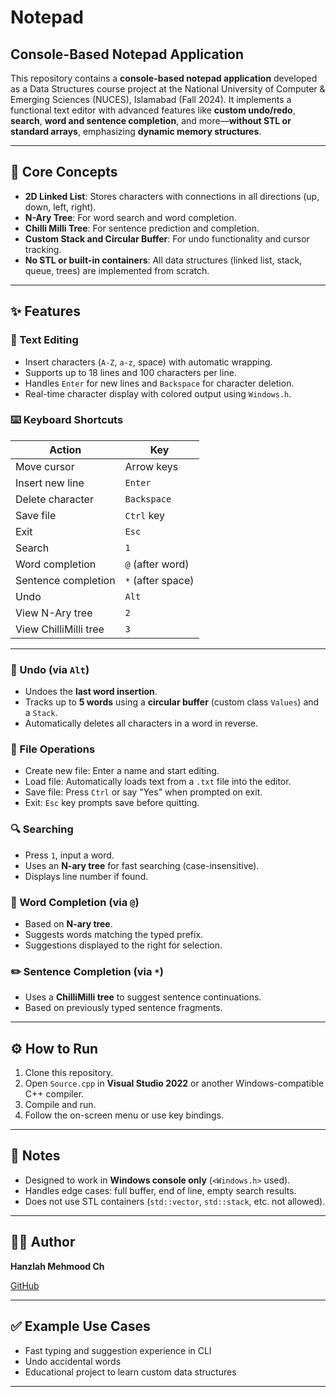 # Notepad

## Console-Based Notepad Application

This repository contains a **console-based notepad application** developed as a Data Structures course project at the National University of Computer & Emerging Sciences (NUCES), Islamabad (Fall 2024). It implements a functional text editor with advanced features like **custom undo/redo**, **search**, **word and sentence completion**, and more—**without STL or standard arrays**, emphasizing **dynamic memory structures**.

---

## 🧠 Core Concepts

- **2D Linked List**: Stores characters with connections in all directions (up, down, left, right).
- **N-Ary Tree**: For word search and word completion.
- **Chilli Milli Tree**: For sentence prediction and completion.
- **Custom Stack and Circular Buffer**: For undo functionality and cursor tracking.
- **No STL or built-in containers**: All data structures (linked list, stack, queue, trees) are implemented from scratch.

---

## ✨ Features

### 📝 Text Editing
- Insert characters (`A-Z`, `a-z`, space) with automatic wrapping.
- Supports up to 18 lines and 100 characters per line.
- Handles `Enter` for new lines and `Backspace` for character deletion.
- Real-time character display with colored output using `Windows.h`.

### ⌨️ Keyboard Shortcuts
| Action                     | Key                          |
|----------------------------|------------------------------|
| Move cursor                | Arrow keys                   |
| Insert new line            | `Enter`                      |
| Delete character           | `Backspace`                  |
| Save file                  | `Ctrl` key                   |
| Exit                       | `Esc`                        |
| Search                     | `1`                          |
| Word completion            | `@` (after word)             |
| Sentence completion        | `*` (after space)            |
| Undo                       | `Alt`                        |
| View N-Ary tree            | `2`                          |
| View ChilliMilli tree      | `3`                          |

---

### 🔄 Undo (via `Alt`)
- Undoes the **last word insertion**.
- Tracks up to **5 words** using a **circular buffer** (custom class `Values`) and a `Stack`.
- Automatically deletes all characters in a word in reverse.

### 💾 File Operations
- Create new file: Enter a name and start editing.
- Load file: Automatically loads text from a `.txt` file into the editor.
- Save file: Press `Ctrl` or say "Yes" when prompted on exit.
- Exit: `Esc` key prompts save before quitting.

### 🔍 Searching
- Press `1`, input a word.
- Uses an **N-ary tree** for fast searching (case-insensitive).
- Displays line number if found.

### 🔡 Word Completion (via `@`)
- Based on **N-ary tree**.
- Suggests words matching the typed prefix.
- Suggestions displayed to the right for selection.

### ✏️ Sentence Completion (via `*`)
- Uses a **ChilliMilli tree** to suggest sentence continuations.
- Based on previously typed sentence fragments.

---

## ⚙️ How to Run

1. Clone this repository.
2. Open `Source.cpp` in **Visual Studio 2022** or another Windows-compatible C++ compiler.
3. Compile and run.
4. Follow the on-screen menu or use key bindings.

---

## 🔐 Notes
- Designed to work in **Windows console only** (`<Windows.h>` used).
- Handles edge cases: full buffer, end of line, empty search results.
- Does not use STL containers (`std::vector`, `std::stack`, etc. not allowed).

---

## 👨‍💻 Author
**Hanzlah Mehmood Ch**

[GitHub](https://github.com/hanzlahch)

---

## ✅ Example Use Cases
- Fast typing and suggestion experience in CLI
- Undo accidental words
- Educational project to learn custom data structures

---
